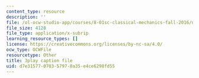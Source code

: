 ```yaml
---
content_type: resource
description: ''
file: /ol-ocw-studio-app/courses/8-01sc-classical-mechanics-fall-2016/d7e31577070357978a35e4ce6298fd55_gEX7MjWwocE.vtt
file_size: 4128
file_type: application/x-subrip
learning_resource_types: []
license: https://creativecommons.org/licenses/by-nc-sa/4.0/
ocw_type: OCWFile
resourcetype: Other
title: 3play caption file
uid: d7e31577-0703-5797-8a35-e4ce6298fd55
---
```

